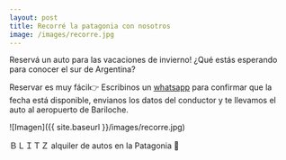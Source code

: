 ```yaml
---
layout: post
title: Recorré la patagonia con nosotros
image: /images/recorre.jpg
---
```


Reservá un auto para las vacaciones de invierno! ¿Qué estás esperando para conocer el sur de Argentina?

Reservar es muy fácil👉 Escribinos un [whatsapp](http://wa.me/542944603307) para confirmar que la fecha está disponible, envianos los datos del conductor y te llevamos el auto al aeropuerto de Bariloche.

![Imagen]({{ site.baseurl }}/images/recorre.jpg)

ＢＬＩＴＺ
alquiler de autos en la Patagonia 📍
